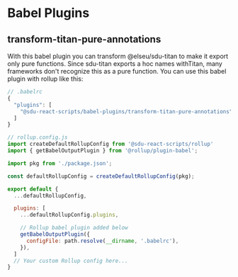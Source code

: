 # Babel Plugins

## transform-titan-pure-annotations
With this babel plugin you can transform @elseu/sdu-titan to make it export only pure functions.
Since sdu-titan exports a hoc names withTitan, many frameworks don't recognize this as a pure function. 
You can use this babel plugin with rollup like this:

```js
// .babelrc
{
  "plugins": [
    "@sdu-react-scripts/babel-plugins/transform-titan-pure-annotations"
  ]
}
```
```js
// rollup.config.js
import createDefaultRollupConfig from '@sdu-react-scripts/rollup'
import { getBabelOutputPlugin } from '@rollup/plugin-babel';

import pkg from './package.json';

const defaultRollupConfig = createDefaultRollupConfig(pkg);

export default {
  ...defaultRollupConfig,

  plugins: [
    ...defaultRollupConfig.plugins,

    // Rollup babel plugin added below
    getBabelOutputPlugin({
      configFile: path.resolve(__dirname, '.babelrc'),
    }),
  ]
  // Your custom Rollup config here...
}
```
